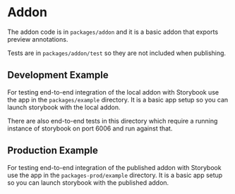 # Addon

The addon code is in `packages/addon` and it is a basic addon that exports preview annotations.

Tests are in `packages/addon/test` so they are not included when publishing.

## Development Example

For testing end-to-end integration of the local addon with Storybook use the app in the `packages/example` directory. It is a basic app setup so you can launch storybook with the local addon.

There are also end-to-end tests in this directory which require a running instance of storybook on port 6006 and run against that.

## Production Example

For testing end-to-end integration of the published addon with Storybook use the app in the `packages-prod/example` directory. It is a basic app setup so you can launch storybook with the published addon.
